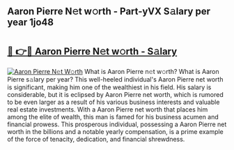 ## Aaron Pierre N𝚎t w𝚘rth - Part-yVX S𝚊lary per year 1jo48

# <h2><a href="http://gc1fh1.nevu.top/?p=Aaron+Pierre">🔗 👉🔴 Aaron Pierre N𝚎t w𝚘rth - S𝚊lary</a></h2>

[![Aaron Pierre N𝚎t W𝚘rth](https://i.imgur.com/Oavwk0R.jpeg)](http://gc1fh1.nevu.top/?p=Aaron+Pierre)
What is Aaron Pierre n𝚎t w𝚘rth? What is Aaron Pierre s𝚊lary per year?
This well-heeled individual's Aaron Pierre net worth is significant, making him one of the wealthiest in his field. His salary is considerable, but it is eclipsed by Aaron Pierre net worth, which is rumored to be even larger as a result of his various business interests and valuable real estate investments. With a Aaron Pierre net worth that places him among the elite of wealth, this man is famed for his business acumen and financial prowess. This prosperous individual, possessing a Aaron Pierre net worth in the billions and a notable yearly compensation, is a prime example of the force of tenacity, dedication, and financial shrewdness.
